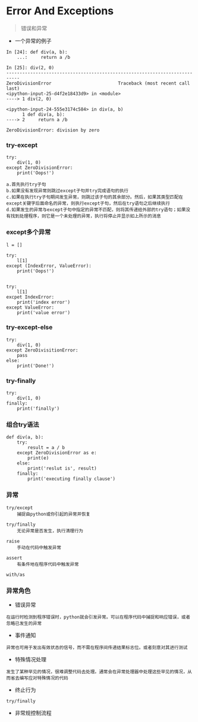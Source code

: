 # Error And Exceptions

> 错误和异常

* 一个异常的例子

```
In [24]: def div(a, b): 
    ...:     return a /b                                                                                                                                                    

In [25]: div(2, 0)                                                                                                                                                          
---------------------------------------------------------------------------
ZeroDivisionError                         Traceback (most recent call last)
<ipython-input-25-d4f2e18433d9> in <module>
----> 1 div(2, 0)

<ipython-input-24-555e3174c584> in div(a, b)
      1 def div(a, b):
----> 2     return a /b

ZeroDivisionError: division by zero
```

### try-except

```
try:
	div(1, 0)
except ZeroDivisionError:
	print('Oops!')
```

```
a.首先执行try子句
b.如果没有发现异常则跳过except子句并try完成语句的执行
c.如果在执行try子句期间发生异常，则跳过该子句的其余部分。然后，如果其类型匹配在except关键字后面命名的异常，则执行except子句，然后在try语句之后继续执行
d.如果发生的异常与except子句中指定的异常不匹配，则将其传递给外部的try语句；如果没有找到处理程序，则它是一个未处理的异常，执行将停止并显示如上所示的消息
```

### except多个异常

```
l = []

try:
	l[1]
except (IndexError, ValueError):
	print('Oops!')


try:
	l[1]
excpet IndexError:
	print('index error')
except ValueError:
	print('value error')
```

### try-except-else

```
try:
	div(1, 0)
except ZeroDivisitionError:
	pass
else:
	print('Done!')
```

### try-finally

```
try:
	div(1, 0)
finally:
	print('finally')
```

### 组合try语法

```
def div(a, b):
	try:
		result = a / b
	except ZeroDivisionError as e:
		print(e)
	else:
		print('reslut is', result)
	finally:
		print('executing finally clause') 
```

### 异常

```
try/except
	捕捉由python或你引起的异常并恢复

try/finally
	无论异常是否发生，执行清理行为

raise
	手动在代码中触发异常

assert
	有条件地在程序代码中触发异常

with/as
```
### 异常角色

* 错误异常

```
在运行时检测到程序错误时，python就会引发异常。可以在程序代码中捕捉和响应错误，或者忽略已发生的异常
```

* 事件通知

```
异常也可用于发出有效状态的信号，而不需在程序间传递结果标志位。或者刻意对其进行测试
```

* 特殊情况处理

```
发生了某种罕见的情况，很难调整代码去处理。通常会在异常处理器中处理这些罕见的情况，从而省去编写应对特殊情况的代码
```

* 终止行为

```
try/finally
```
* 非常规控制流程

```

```